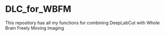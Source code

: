 # DLC_for_WBFM

This repository has all my functions for combining DeepLabCut with Whole Brain Freely Moving Imaging
